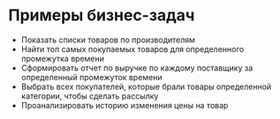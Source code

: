 # Примеры бизнес-задач

- Показать списки товаров по производителям
- Найти топ самых покупаемых товаров для определенного промежутка времени
- Сформировать отчет по выручке по каждому поставщику за определенный промежуток времени
- Выбрать всех покупателей, которые брали товары определенной категории, чтобы сделать рассылку
- Проанализировать историю изменения цены на товар